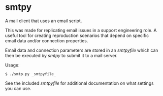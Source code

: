 # smtpy
A mail client that uses an email script.

This was made for replicating email issues in a support engineering role. A useful tool
for creating reproduction scenarios that depend on specific email data and/or connection
properties.

Email data and connection parameters are stored in an _smtpyfile_ which can then be
executed by _smtpy_ to submit it to a mail server.

Usage:

```
$ ./smtp.py _smtpyfile_
```

See the included _smtpyfile_ for additional documentation on what settings you can use.

